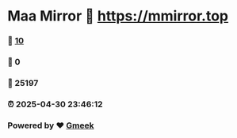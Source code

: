 # Maa Mirror :link: https://mmirror.top 
### :page_facing_up: [10](https://mmirror.top/tag.html) 
### :speech_balloon: 0 
### :hibiscus: 25197 
### :alarm_clock: 2025-04-30 23:46:12 
### Powered by :heart: [Gmeek](https://github.com/Meekdai/Gmeek)
